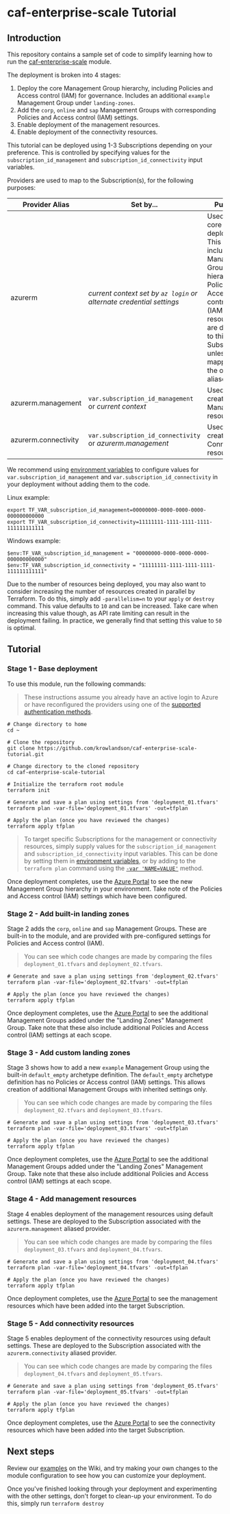 # caf-enterprise-scale Tutorial

## Introduction

This repository contains a sample set of code to simplify learning how to run the [caf-enterprise-scale]() module.

The deployment is broken into 4 stages:

1. Deploy the core Management Group hierarchy, including Policies and Access control (IAM) for governance. Includes an additional `example` Management Group under `landing-zones`.
2. Add the `corp`, `online` and `sap` Management Groups with corresponding Policies and Access control (IAM) settings.
3. Enable deployment of the management resources.
4. Enable deployment of the connectivity resources.

This tutorial can be deployed using 1-3 Subscriptions depending on your preference. This is controlled by specifying values for the `subscription_id_management` and `subscription_id_connectivity` input variables.

Providers are used to map to the Subscription(s), for the following purposes:

| Provider Alias | Set by... | Purpose |
| -------------- | ------- | ------- |
| azurerm | *current context set by `az login` or alternate credential settings* | Used for the core deployment. This includes the Management Group hierarchy, Policies, and Access control (IAM). No resources are deployed to this Subscription unless it is mapped to the other aliases. |
| azurerm.management | `var.subscription_id_management` or *current context* | Used to create the Management resources. |
| azurerm.connectivity | `var.subscription_id_connectivity` or *azurerm.management* | Used to create the Connectivity resources. |

We recommend using [environment variables](https://www.terraform.io/docs/cli/config/environment-variables.html#tf_var_name) to configure values for `var.subscription_id_management` and `var.subscription_id_connectivity` in your deployment without adding them to the code.

Linux example:
```shell
export TF_VAR_subscription_id_management=00000000-0000-0000-0000-000000000000
export TF_VAR_subscription_id_connectivity=11111111-1111-1111-1111-111111111111
```

Windows example:
```shell
$env:TF_VAR_subscription_id_management = "00000000-0000-0000-0000-000000000000"
$env:TF_VAR_subscription_id_connectivity = "11111111-1111-1111-1111-111111111111"
```

Due to the number of resources being deployed, you may also want to consider increasing the number of resources created in parallel by Terraform.
To do this, simply add `-parallelism=n` to your `apply` or `destroy` command.
This value defaults to `10` and can be increased.
Take care when increasing this value though, as API rate limiting can result in the deployment failing.
In practice, we generally find that setting this value to `50` is optimal.

## Tutorial

### Stage 1 - Base deployment

To use this module, run the following commands:

> These instructions assume you already have an active login to Azure or have reconfigured the providers using one of the [supported authentication methods](https://registry.terraform.io/providers/hashicorp/azurerm/latest/docs#authenticating-to-azure).

```shell
# Change directory to home
cd ~

# Clone the repository
git clone https://github.com/krowlandson/caf-enterprise-scale-tutorial.git

# Change directory to the cloned repository
cd caf-enterprise-scale-tutorial

# Initialize the terraform root module
terraform init

# Generate and save a plan using settings from 'deployment_01.tfvars'
terraform plan -var-file='deployment_01.tfvars' -out=tfplan

# Apply the plan (once you have reviewed the changes)
terraform apply tfplan
```

> To target specific Subscriptions for the management or connectivity resources, simply supply values for the `subscription_id_management` and `subscription_id_connectivity` input variables.
> This can be done by setting them in [environment variables](https://www.terraform.io/docs/cli/config/environment-variables.html#tf_var_name), or by adding to the `terraform plan` command using the [`-var 'NAME=VALUE'`](https://www.terraform.io/docs/cli/commands/plan.html#var-39-name-value-39-) method.

Once deployment completes, use the [Azure Portal](https://portal.azure.com/) to see the new Management Group hierarchy in your environment.
Take note of the Policies and Access control (IAM) settings which have been configured.

### Stage 2 - Add built-in landing zones

Stage 2 adds the `corp`, `online` and `sap` Management Groups.
These are built-in to the module, and are provided with pre-configured settings for Policies and Access control (IAM).
> You can see which code changes are made by comparing the files `deployment_01.tfvars` and `deployment_02.tfvars`.

```shell
# Generate and save a plan using settings from 'deployment_02.tfvars'
terraform plan -var-file='deployment_02.tfvars' -out=tfplan

# Apply the plan (once you have reviewed the changes)
terraform apply tfplan
```

Once deployment completes, use the [Azure Portal](https://portal.azure.com/) to see the additional Management Groups added under the "Landing Zones" Management Group.
Take note that these also include additional Policies and Access control (IAM) settings at each scope.

### Stage 3 - Add custom landing zones

Stage 3 shows how to add a new `example` Management Group using the built-in `default_empty` archetype definition.
The `default_empty` archetype definition has no Policies or Access control (IAM) settings.
This allows creation of additional Management Groups with inherited settings only.
> You can see which code changes are made by comparing the files `deployment_02.tfvars` and `deployment_03.tfvars`.

```shell
# Generate and save a plan using settings from 'deployment_03.tfvars'
terraform plan -var-file='deployment_03.tfvars' -out=tfplan

# Apply the plan (once you have reviewed the changes)
terraform apply tfplan
```

Once deployment completes, use the [Azure Portal](https://portal.azure.com/) to see the additional Management Groups added under the "Landing Zones" Management Group.
Take note that these also include additional Policies and Access control (IAM) settings at each scope.

### Stage 4 - Add management resources

Stage 4 enables deployment of the management resources using default settings.
These are deployed to the Subscription associated with the `azurerm.management` aliased provider.
> You can see which code changes are made by comparing the files `deployment_03.tfvars` and `deployment_04.tfvars`.

```shell
# Generate and save a plan using settings from 'deployment_04.tfvars'
terraform plan -var-file='deployment_04.tfvars' -out=tfplan

# Apply the plan (once you have reviewed the changes)
terraform apply tfplan
```

Once deployment completes, use the [Azure Portal](https://portal.azure.com/) to see the management resources which have been added into the target Subscription.

### Stage 5 - Add connectivity resources

Stage 5 enables deployment of the connectivity resources using default settings.
These are deployed to the Subscription associated with the `azurerm.connectivity` aliased provider.
> You can see which code changes are made by comparing the files `deployment_04.tfvars` and `deployment_05.tfvars`.

```shell
# Generate and save a plan using settings from 'deployment_05.tfvars'
terraform plan -var-file='deployment_05.tfvars' -out=tfplan

# Apply the plan (once you have reviewed the changes)
terraform apply tfplan
```

Once deployment completes, use the [Azure Portal](https://portal.azure.com/) to see the connectivity resources which have been added into the target Subscription.

## Next steps

Review our [examples](https://github.com/Azure/terraform-azurerm-caf-enterprise-scale/wiki/Examples) on the Wiki, and try making your own changes to the module configuration to see how you can customize your deployment.

Once you've finished looking through your deployment and experimenting with the other settings, don't forget to clean-up your environment.
To do this, simply run `terraform destroy`
